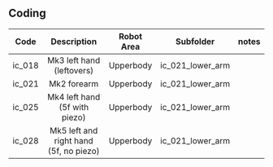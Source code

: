 ## Coding
| Code   |                Description            | Robot Area |        Subfolder         | notes |
| :----: | :-----------------------------------: | :--------: | :----------------------: | :---: |
| ic_018 | Mk3 left hand (leftovers)             | Upperbody  | ic_021_lower_arm         |       |
| ic_021 | Mk2 forearm                           | Upperbody  | ic_021_lower_arm         |       |
| ic_025 | Mk4 left hand (5f with piezo)         | Upperbody  | ic_021_lower_arm         |       |
| ic_028 | Mk5 left and right hand (5f, no piezo)| Upperbody  | ic_021_lower_arm         |       |
